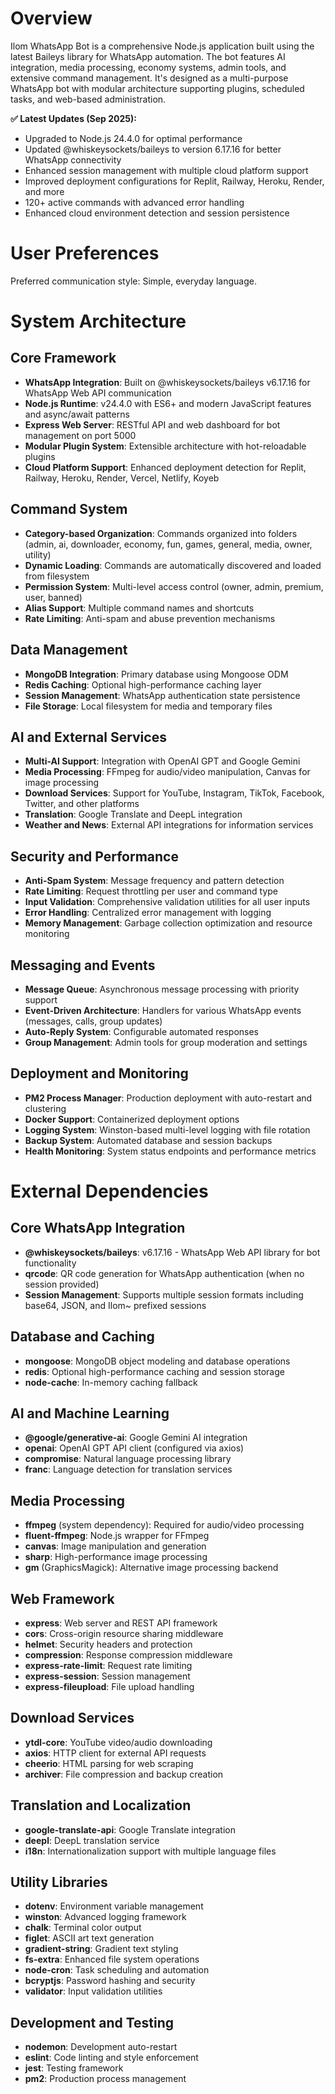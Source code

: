 # Overview

Ilom WhatsApp Bot is a comprehensive Node.js application built using the latest Baileys library for WhatsApp automation. The bot features AI integration, media processing, economy systems, admin tools, and extensive command management. It's designed as a multi-purpose WhatsApp bot with modular architecture supporting plugins, scheduled tasks, and web-based administration.

**✅ Latest Updates (Sep 2025):**
- Upgraded to Node.js 24.4.0 for optimal performance  
- Updated @whiskeysockets/baileys to version 6.17.16 for better WhatsApp connectivity
- Enhanced session management with multiple cloud platform support
- Improved deployment configurations for Replit, Railway, Heroku, Render, and more
- 120+ active commands with advanced error handling
- Enhanced cloud environment detection and session persistence

# User Preferences

Preferred communication style: Simple, everyday language.

# System Architecture

## Core Framework
- **WhatsApp Integration**: Built on @whiskeysockets/baileys v6.17.16 for WhatsApp Web API communication
- **Node.js Runtime**: v24.4.0 with ES6+ and modern JavaScript features and async/await patterns
- **Express Web Server**: RESTful API and web dashboard for bot management on port 5000
- **Modular Plugin System**: Extensible architecture with hot-reloadable plugins
- **Cloud Platform Support**: Enhanced deployment detection for Replit, Railway, Heroku, Render, Vercel, Netlify, Koyeb

## Command System
- **Category-based Organization**: Commands organized into folders (admin, ai, downloader, economy, fun, games, general, media, owner, utility)
- **Dynamic Loading**: Commands are automatically discovered and loaded from filesystem
- **Permission System**: Multi-level access control (owner, admin, premium, user, banned)
- **Alias Support**: Multiple command names and shortcuts
- **Rate Limiting**: Anti-spam and abuse prevention mechanisms

## Data Management
- **MongoDB Integration**: Primary database using Mongoose ODM
- **Redis Caching**: Optional high-performance caching layer
- **Session Management**: WhatsApp authentication state persistence
- **File Storage**: Local filesystem for media and temporary files

## AI and External Services
- **Multi-AI Support**: Integration with OpenAI GPT and Google Gemini
- **Media Processing**: FFmpeg for audio/video manipulation, Canvas for image processing
- **Download Services**: Support for YouTube, Instagram, TikTok, Facebook, Twitter, and other platforms
- **Translation**: Google Translate and DeepL integration
- **Weather and News**: External API integrations for information services

## Security and Performance
- **Anti-Spam System**: Message frequency and pattern detection
- **Rate Limiting**: Request throttling per user and command type
- **Input Validation**: Comprehensive validation utilities for all user inputs
- **Error Handling**: Centralized error management with logging
- **Memory Management**: Garbage collection optimization and resource monitoring

## Messaging and Events
- **Message Queue**: Asynchronous message processing with priority support
- **Event-Driven Architecture**: Handlers for various WhatsApp events (messages, calls, group updates)
- **Auto-Reply System**: Configurable automated responses
- **Group Management**: Admin tools for group moderation and settings

## Deployment and Monitoring
- **PM2 Process Manager**: Production deployment with auto-restart and clustering
- **Docker Support**: Containerized deployment options
- **Logging System**: Winston-based multi-level logging with file rotation
- **Backup System**: Automated database and session backups
- **Health Monitoring**: System status endpoints and performance metrics

# External Dependencies

## Core WhatsApp Integration
- **@whiskeysockets/baileys**: v6.17.16 - WhatsApp Web API library for bot functionality
- **qrcode**: QR code generation for WhatsApp authentication (when no session provided)
- **Session Management**: Supports multiple session formats including base64, JSON, and Ilom~ prefixed sessions

## Database and Caching
- **mongoose**: MongoDB object modeling and database operations
- **redis**: Optional high-performance caching and session storage
- **node-cache**: In-memory caching fallback

## AI and Machine Learning
- **@google/generative-ai**: Google Gemini AI integration
- **openai**: OpenAI GPT API client (configured via axios)
- **compromise**: Natural language processing library
- **franc**: Language detection for translation services

## Media Processing
- **ffmpeg** (system dependency): Required for audio/video processing
- **fluent-ffmpeg**: Node.js wrapper for FFmpeg
- **canvas**: Image manipulation and generation
- **sharp**: High-performance image processing
- **gm** (GraphicsMagick): Alternative image processing backend

## Web Framework
- **express**: Web server and REST API framework
- **cors**: Cross-origin resource sharing middleware
- **helmet**: Security headers and protection
- **compression**: Response compression middleware
- **express-rate-limit**: Request rate limiting
- **express-session**: Session management
- **express-fileupload**: File upload handling

## Download Services
- **ytdl-core**: YouTube video/audio downloading
- **axios**: HTTP client for external API requests
- **cheerio**: HTML parsing for web scraping
- **archiver**: File compression and backup creation

## Translation and Localization
- **google-translate-api**: Google Translate integration
- **deepl**: DeepL translation service
- **i18n**: Internationalization support with multiple language files

## Utility Libraries
- **dotenv**: Environment variable management
- **winston**: Advanced logging framework
- **chalk**: Terminal color output
- **figlet**: ASCII art text generation
- **gradient-string**: Gradient text styling
- **fs-extra**: Enhanced file system operations
- **node-cron**: Task scheduling and automation
- **bcryptjs**: Password hashing and security
- **validator**: Input validation utilities

## Development and Testing
- **nodemon**: Development auto-restart
- **eslint**: Code linting and style enforcement
- **jest**: Testing framework
- **pm2**: Production process management
